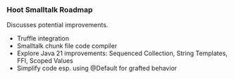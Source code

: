 ### Hoot Smalltalk Roadmap

Discusses potential improvements.

* Truffle integration
* Smalltalk chunk file code compiler
* Explore Java 21 improvements: Sequenced Collection, String Templates, FFI, Scoped Values
* Simplify code esp. using @Default for grafted behavior

